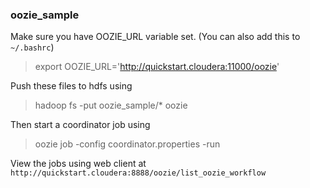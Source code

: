 ### oozie_sample

Make sure you have OOZIE_URL variable set. (You can also add this to `~/.bashrc`)

> export OOZIE_URL='http://quickstart.cloudera:11000/oozie'

Push these files to hdfs using

> hadoop fs -put oozie_sample/* oozie

Then start a coordinator job using

> oozie job -config coordinator.properties -run

View the jobs using web client at `http://quickstart.cloudera:8888/oozie/list_oozie_workflow`
